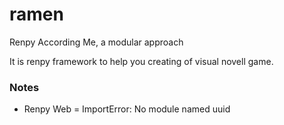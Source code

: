 # ramen

Renpy According Me, a modular approach

It is renpy framework to help you creating of visual novell game.

### Notes

 * Renpy Web = ImportError: No module named uuid